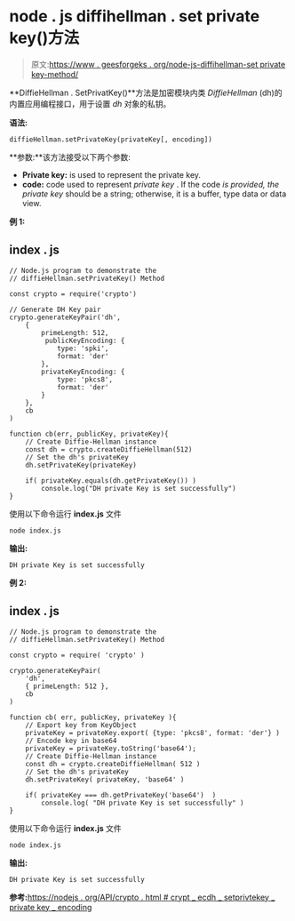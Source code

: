 # node . js diffihellman . set private key()方法

> 原文:[https://www . geesforgeks . org/node-js-diffihellman-set private key-method/](https://www.geeksforgeeks.org/node-js-diffiehellman-setprivatekey-method/)

**DiffieHellman . SetPrivatKey()**方法是加密模块内类 *DiffieHellman* (dh)的内置应用编程接口，用于设置 *dh* 对象的私钥。

**语法:**

```
diffieHellman.setPrivateKey(privateKey[, encoding])
```

**参数:**该方法接受以下两个参数:

*   **Private key:** is used to represent the private key.
*   **code:** code used to represent *private key* . If the code *is provided, the private key* should be a string; otherwise, it is a buffer, type data or data view.

**例 1:**

## index . js

```
// Node.js program to demonstrate the
// diffieHellman.setPrivateKey() Method

const crypto = require('crypto')

// Generate DH Key pair
crypto.generateKeyPair('dh', 
    {
        primeLength: 512,
         publicKeyEncoding: {
            type: 'spki',
            format: 'der'
        },
        privateKeyEncoding: {
            type: 'pkcs8',
            format: 'der'
        }
    },
    cb
)

function cb(err, publicKey, privateKey){
    // Create Diffie-Hellman instance
    const dh = crypto.createDiffieHellman(512)
    // Set the dh's privateKey
    dh.setPrivateKey(privateKey)

    if( privateKey.equals(dh.getPrivateKey()) )
        console.log("DH private Key is set successfully")
}
```

使用以下命令运行 **index.js** 文件

```
node index.js
```

**输出:**

```
DH private Key is set successfully
```

**例 2:**

## index . js

```
// Node.js program to demonstrate the
// diffieHellman.setPrivateKey() Method

const crypto = require( 'crypto' )

crypto.generateKeyPair( 
    'dh', 
    { primeLength: 512 }, 
    cb 
)

function cb( err, publicKey, privateKey ){
    // Export key from KeyObject
    privateKey = privateKey.export( {type: 'pkcs8', format: 'der'} )
    // Encode key in base64
    privateKey = privateKey.toString('base64');
    // Create Diffie-Hellman instance
    const dh = crypto.createDiffieHellman( 512 )
    // Set the dh's privateKey
    dh.setPrivateKey( privateKey, 'base64' )

    if( privateKey === dh.getPrivateKey('base64')  )
        console.log( "DH private Key is set successfully" )
}
```

使用以下命令运行 **index.js** 文件

```
node index.js
```

**输出:**

```
DH private Key is set successfully
```

**参考:**[https://nodejs . org/API/crypto . html # crypt _ ecdh _ setprivtekey _ private key _ encoding](https://nodejs.org/api/crypto.html#crypto_ecdh_setprivatekey_privatekey_encoding)
